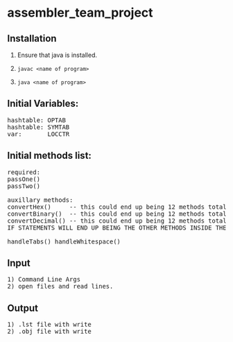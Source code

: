 # assembler_team_project

## Installation

1) Ensure that java is installed.

1) `javac <name of program>`
2) `java <name of program>`

## Initial Variables:
<pre>
hashtable: OPTAB
hashtable: SYMTAB
var:       LOCCTR
</pre>
## Initial methods list:
<pre>
required:
passOne()
passTwo()

auxillary methods:
convertHex()     -- this could end up being 12 methods total
convertBinary()  -- this could end up being 12 methods total
convertDecimal() -- this could end up being 12 methods total
IF STATEMENTS WILL END UP BEING THE OTHER METHODS INSIDE THESE METHODS.

handleTabs() handleWhitespace()
</pre>

## Input
<pre>
1) Command Line Args
2) open files and read lines.
</pre>
## Output
<pre>
1) .lst file with write
2) .obj file with write
</pre>
